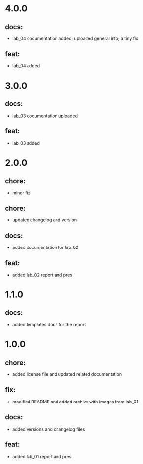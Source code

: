 # 4.0.0
## docs:
- lab_04 documentation added; uploaded general info; a tiny fix
## feat: 
- lab_04 added

# 3.0.0
## docs:
- lab_03 documentation uploaded
## feat:
- lab_03 added

# 2.0.0
## chore:
- minor fix
## chore:
- updated changelog and version
## docs: 
- added documentation for lab_02
## feat:
- added lab_02 report and pres

# 1.1.0
## docs:
- added templates docs for the report

# 1.0.0 
## chore:
- added license file and updated related documentation
## fix: 
- modified README and added archive with images from lab_01
## docs: 
- added versions and changelog files
## feat:
- added lab_01 report and pres

